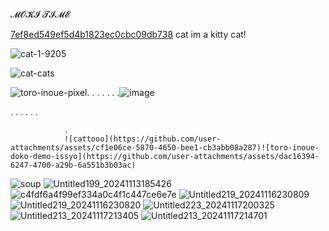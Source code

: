 𝓜𝓞𝓚𝓘 𝓣𝓘𝓜𝓔

<!---
MokiKitten/MokiKitten is a ✨ special ✨ repository because its `README.md` (this file) appears on your GitHub profile.
You can click the Preview link to take a look at your changes.
--->
[7ef8ed549ef5d4b1823ec0cbc09db738](https://github.com/user-attachments/assets/0bef9fdf-e0f5-446d-b17a-4d6f3e99b173)
cat im a kitty cat!




![cat-1-9205](https://github.com/user-attachments/assets/802adade-c264-46df-9023-6d42c81cbf66)







![cat-cats](https://github.com/user-attachments/assets/1c64ea9c-7f0d-40b4-9a4f-59ffdd4aee01)







![toro-inoue-pixel](https://github.com/user-attachments/assets/db7d7db9-aa3c-4bd1-bcf7-4c1033eab2c2).
            .
          .
       .
      .
    .
.![image](https://github.com/user-attachments/assets/5f27510f-e2ab-4b7a-a181-9a86f06d3c46)

.
  .
     .
        .
           .
             .

                .
                ![cattooo](https://github.com/user-attachments/assets/cf1e06ce-5870-4650-bee1-cb3abb08a287)![toro-inoue-doko-demo-issyo](https://github.com/user-attachments/assets/dac16394-6247-4700-a29b-6a551b3b03ac)
![soup](https://github.com/user-attachments/assets/a4ff8350-d043-46ea-bbff-1f5d23587522) ![Untitled199_20241113185426](https://github.com/user-attachments/assets/22b9ce6d-a1de-48cd-9143-1a064c7794ea)
![c4fdf6a4f99ef334a0c4f1c447ce6e7e](https://github.com/user-attachments/assets/e380ec88-04c8-4d6b-aeb8-189190d5508e)
![Untitled219_20241116230809](https://github.com/user-attachments/assets/cdd1464a-268d-4607-b561-546c770d7fe7)
![Untitled219_20241116230820](https://github.com/user-attachments/assets/bc9c0b05-9c09-49f8-831f-1349671cfbed)
![Untitled223_20241117200325](https://github.com/user-attachments/assets/18feb099-376e-4690-833a-897f507a172a)
![Untitled213_20241117213405](https://github.com/user-attachments/assets/bc79fd75-4e61-46f3-a331-e211407fcc17)
![Untitled213_20241117214701](https://github.com/user-attachments/assets/f05ca2ab-3857-457e-9520-5ab838732916)

